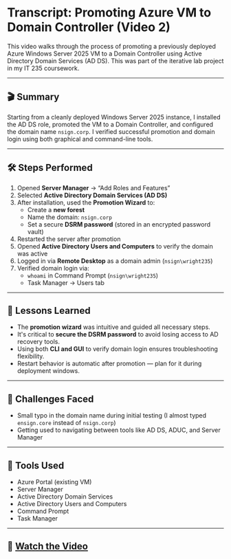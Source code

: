 # Transcript: Promoting Azure VM to Domain Controller (Video 2)

This video walks through the process of promoting a previously deployed Azure Windows Server 2025 VM to a Domain Controller using Active Directory Domain Services (AD DS). This was part of the iterative lab project in my IT 235 coursework.

---

## 🎬 Summary

Starting from a cleanly deployed Windows Server 2025 instance, I installed the AD DS role, promoted the VM to a Domain Controller, and configured the domain name `nsign.corp`. I verified successful promotion and domain login using both graphical and command-line tools.

---

## 🛠️ Steps Performed

1. Opened **Server Manager** → “Add Roles and Features”
2. Selected **Active Directory Domain Services (AD DS)**
3. After installation, used the **Promotion Wizard** to:
   - Create a **new forest**
   - Name the domain: `nsign.corp`
   - Set a secure **DSRM password** (stored in an encrypted password vault)
4. Restarted the server after promotion
5. Opened **Active Directory Users and Computers** to verify the domain was active
6. Logged in via **Remote Desktop** as a domain admin (`nsign\wright235`)
7. Verified domain login via:
   - `whoami` in Command Prompt (`nsign\wright235`)
   - Task Manager → Users tab

---

## 🧠 Lessons Learned

- The **promotion wizard** was intuitive and guided all necessary steps.
- It's critical to **secure the DSRM password** to avoid losing access to AD recovery tools.
- Using both **CLI and GUI** to verify domain login ensures troubleshooting flexibility.
- Restart behavior is automatic after promotion — plan for it during deployment windows.

---

## 🧩 Challenges Faced

- Small typo in the domain name during initial testing (I almost typed `ensign.core` instead of `nsign.corp`)
- Getting used to navigating between tools like AD DS, ADUC, and Server Manager

---

## 🧰 Tools Used

- Azure Portal (existing VM)
- Server Manager
- Active Directory Domain Services
- Active Directory Users and Computers
- Command Prompt
- Task Manager

---

## 🔗 [Watch the Video](https://youtu.be/K5TKPErCNv0)

